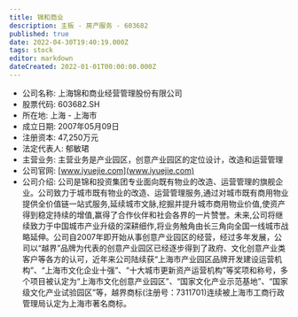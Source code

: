```yaml
---
title: 锦和商业
description: 主板 - 房产服务 - 603682
published: true
date: 2022-04-30T19:40:19.000Z
tags: stock
editor: markdown
dateCreated: 2022-01-01T00:00:00.000Z
---
```


- 公司名称: 上海锦和商业经营管理股份有限公司
- 股票代码: 603682.SH
- 所在地: 上海 - 上海市
- 成立日期: 2007年05月09日
- 注册资本: 47,250万元
- 法定代表人: 郁敏珺
- 主营业务: 主营业务是产业园区，创意产业园区的定位设计，改造和运营管理
- 公司官网: [www.iyuejie.com](www.iyuejie.com)
- 公司介绍: 公司是锦和投资集团专业面向既有物业的改造、运营管理的旗舰企业。公司致力于城市既有物业的改造、运营管理服务,通过对城市既有商用物业提供全价值链一站式服务,延续城市文脉,挖掘并提升城市商用物业价值,使资产得到稳定持续的增值,赢得了合作伙伴和社会各界的一片赞誉。未来,公司将继续致力于中国城市产业升级的深耕细作,将业务触角由长三角向全国一线城市战略延伸。公司自2007年即开始从事创意产业园区的经营，经过多年发展，公司以“越界”品牌为代表的创意产业园区已经逐步得到了政府、文化创意产业类客户等各方的认可，近年来公司陆续获“上海市产业园区品牌开发建设运营机构”、“上海市文化企业十强”、“十大城市更新资产运营机构”等奖项和称号，多个项目被认定为“上海市文化创意产业园区”、“国家文化产业示范基地”、“国家级文化产业试验园区”等，越界商标(注册号：7311701)连续被上海市工商行政管理局认定为上海市著名商标。


